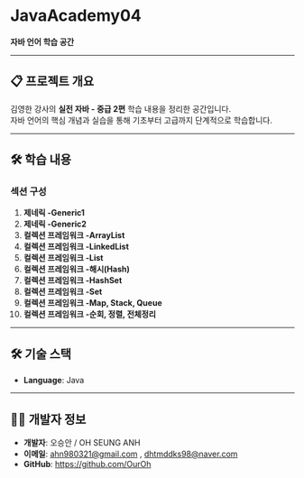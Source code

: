 # JavaAcademy04
**자바 언어 학습 공간**  

---

## 📋 프로젝트 개요  
김영한 강사의 **실전 자바 - 중급 2편** 학습 내용을 정리한 공간입니다.  
자바 언어의 핵심 개념과 실습을 통해 기초부터 고급까지 단계적으로 학습합니다.  

---

## 🛠️ 학습 내용  
### 섹션 구성  
1. **제네릭 -Generic1**  
2. **제네릭 -Generic2**  
3. **컬렉션 프레임워크 -ArrayList**  
4. **컬렉션 프레임워크 -LinkedList**  
5. **컬렉션 프레임워크 -List**  
6. **컬렉션 프레임워크 -해시(Hash)**  
7. **컬렉션 프레임워크 -HashSet**  
8. **컬렉션 프레임워크 -Set**  
9. **컬렉션 프레임워크 -Map, Stack, Queue**  
10. **컬렉션 프레임워크 -순회, 정렬, 전체정리**
    
---

## 🛠️ 기술 스택  
- **Language**: Java  

---

## 🧑‍💻 개발자 정보  
- **개발자**: 오승안 / OH SEUNG ANH 
- **이메일**: ahn980321@gmail.com , dhtmddks98@naver.com 
- **GitHub**: https://github.com/OurOh
